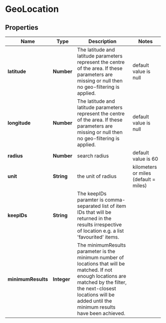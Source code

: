 # GeoLocation

## Properties

| Name               | Type        | Description                                                                                                                                                                                                                     | Notes                                 |
| ------------------ | ----------- | ------------------------------------------------------------------------------------------------------------------------------------------------------------------------------------------------------------------------------- | ------------------------------------- |
| **latitude**       | **Number**  | The latitude and latitude parameters represent the centre of the area. If these parameters are missing or null then no geo-filtering is applied.                                                                                | default value is null                 |
| **longitude**      | **Number**  | The latitude and latitude parameters represent the centre of the area. If these parameters are missing or null then no geo-filtering is applied.                                                                                | default value is null                 |
| **radius**         | **Number**  | search radius                                                                                                                                                                                                                   | default value is 60                   |
| **unit**           | **String**  | the unit of radius                                                                                                                                                                                                              | kilometers or miles (default = miles) |
| **keepIDs**        | **String**  | The keepIDs paramter is comma-separated list of item IDs that will be returned in the results irrespective of location e.g. a list 'favourited' items.                                                                          |
| **minimumResults** | **Integer** | The minimumResults parameter is the minimum number of locations that will be matched. If not enough locations are matched by the filter, the next-closest locations will be added until the minimum results have been achieved. |
